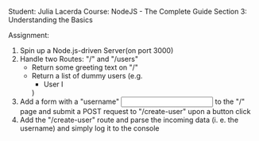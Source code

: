 Student: Julia Lacerda
Course: NodeJS - The Complete Guide
Section 3: Understanding the Basics

Assignment:
1. Spin up a Node.js-driven Server(on port 3000)
2. Handle two Routes: "/" and "/users"
    - Return some greeting text on "/"
    - Return a list of dummy users (e.g. <ul><li>User I</li></ul>)
3. Add a form with a "username" <input> to the "/" page and submit a POST request to "/create-user" upon a button click 
4. Add the "/create-user" route and parse the incoming data (i. e. the username) and simply log it to the console
